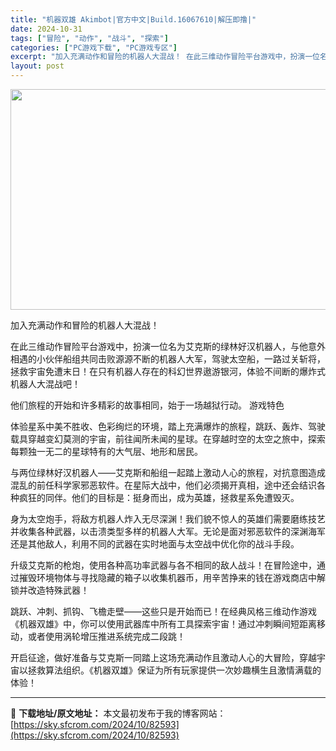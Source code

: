 ```yaml
---
title: "机器双雄 Akimbot|官方中文|Build.16067610|解压即撸|"
date: 2024-10-31
tags: ["冒险", "动作", "战斗", "探索"]
categories: ["PC游戏下载", "PC游戏专区"]
excerpt: "加入充满动作和冒险的机器人大混战！ 在此三维动作冒险平台游戏中，扮演一位名为艾克斯的绿林好汉机器人，与他意外相遇的小伙伴船组共同击败源源不断的机器人大军，驾驶太空船，一路过关斩将，拯救宇宙免遭末日！在只有机器人存在的科幻世界遨游银河，体验不间断的爆炸式机器人大混战吧！ 他们旅程的开始和许多精彩的故事&hellip;"
layout: post
---
```


<img class="aligncenter size-full wp-image-82578" src="https://sky.sfcrom.com/wp-content/uploads/2024/10/2024103110044249.webp" alt="" width="616" height="353" />

加入充满动作和冒险的机器人大混战！

在此三维动作冒险平台游戏中，扮演一位名为艾克斯的绿林好汉机器人，与他意外相遇的小伙伴船组共同击败源源不断的机器人大军，驾驶太空船，一路过关斩将，拯救宇宙免遭末日！在只有机器人存在的科幻世界遨游银河，体验不间断的爆炸式机器人大混战吧！

他们旅程的开始和许多精彩的故事相同，始于一场越狱行动。
游戏特色

体验星系中美不胜收、色彩绚烂的环境，踏上充满爆炸的旅程，跳跃、轰炸、驾驶载具穿越变幻莫测的宇宙，前往闻所未闻的星球。在穿越时空的太空之旅中，探索每颗独一无二的星球特有的大气层、地形和居民。

与两位绿林好汉机器人——艾克斯和船组一起踏上激动人心的旅程，对抗意图造成混乱的前任科学家邪恶软件。在星际大战中，他们必须揭开真相，途中还会结识各种疯狂的同伴。他们的目标是：挺身而出，成为英雄，拯救星系免遭毁灭。

身为太空炮手，将敌方机器人炸入无尽深渊！我们貌不惊人的英雄们需要磨练技艺并收集各种武器，以击溃类型多样的机器人大军。无论是面对邪恶软件的深渊海军还是其他敌人，利用不同的武器在实时地面与太空战中优化你的战斗手段。

升级艾克斯的枪炮，使用各种高功率武器与各不相同的敌人战斗！在冒险途中，通过摧毁环境物体与寻找隐藏的箱子以收集机器币，用辛苦挣来的钱在游戏商店中解锁并改造特殊武器！

跳跃、冲刺、抓钩、飞檐走壁——这些只是开始而已！在经典风格三维动作游戏《机器双雄》中，你可以使用武器库中所有工具探索宇宙！通过冲刺瞬间短距离移动，或者使用涡轮增压推进系统完成二段跳！

开启征途，做好准备与艾克斯一同踏上这场充满动作且激动人心的大冒险，穿越宇宙以拯救算法组织。《机器双雄》保证为所有玩家提供一次妙趣横生且激情满载的体验！

---
📖 **下载地址/原文地址：** 本文最初发布于我的博客网站：[https://sky.sfcrom.com/2024/10/82593](https://sky.sfcrom.com/2024/10/82593)
